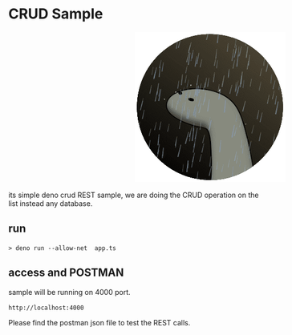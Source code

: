 # CRUD Sample
<p align="center">
<img src="https://github.com/denolib/animated-deno-logo/blob/master/deno-circle-12fps.gif" alt="logo" style="margin-left:50%" width="300"/>
</p>
its simple deno crud REST sample, we are doing the CRUD operation on the list instead any database.

## run

```
> deno run --allow-net  app.ts
```

## access and POSTMAN

sample will be running on 4000 port.

```
http://localhost:4000

```
Please find the postman json file to test the REST calls.
